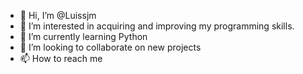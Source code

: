 - 👋 Hi, I’m @Luissjm
- 👀 I’m interested in acquiring and improving my programming skills.
- 🌱 I’m currently learning Python
- 💞️ I’m looking to collaborate on new projects
- 📫 How to reach me 

<!---
Luissjm/Luissjm is a ✨ special ✨ repository because its `README.md` (this file) appears on your GitHub profile.
You can click the Preview link to take a look at your changes.
--->
